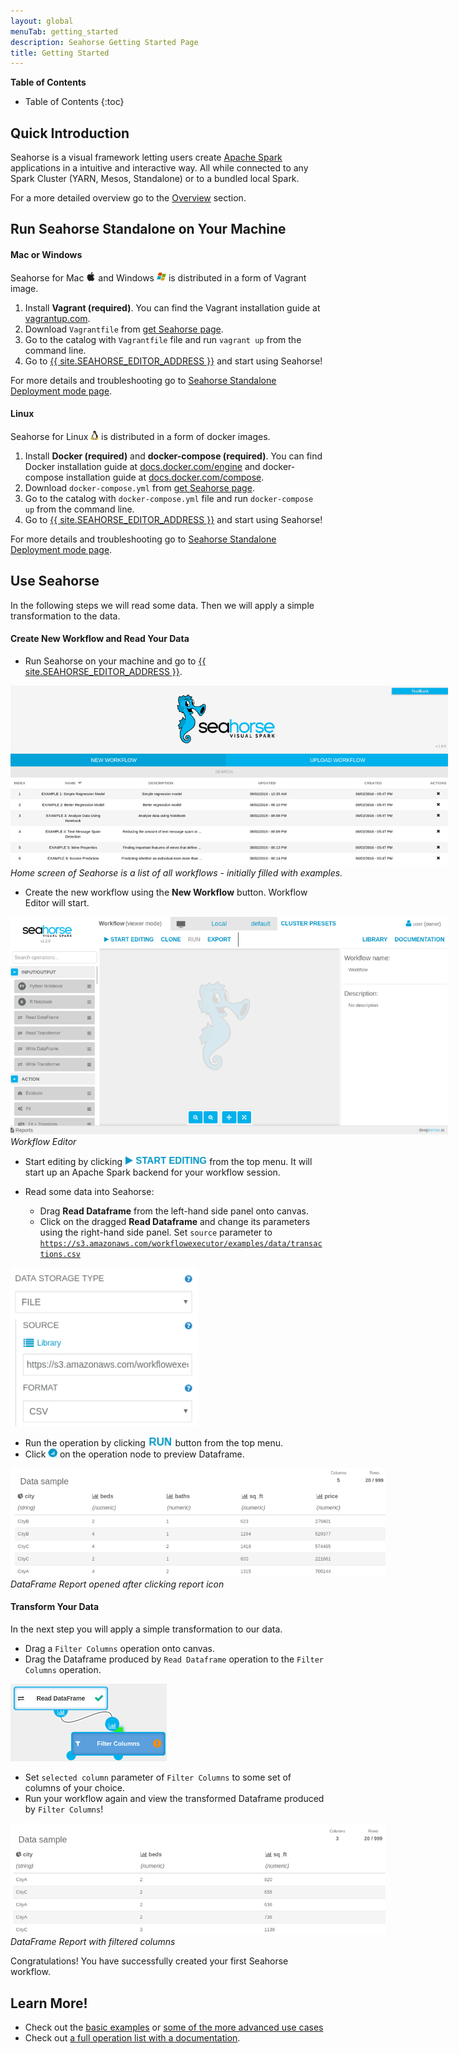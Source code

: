```yaml
---
layout: global
menuTab: getting_started
description: Seahorse Getting Started Page
title: Getting Started
---
```


**Table of Contents**

* Table of Contents
{:toc}

## Quick Introduction

Seahorse is a visual framework letting users create
<a target="_blank" href="https://spark.apache.org/">Apache Spark</a> applications in a intuitive and interactive way.
All while connected to any Spark Cluster (YARN, Mesos, Standalone) or to a bundled local Spark.

For a more detailed overview go to the [Overview](./index.html) section.

## Run Seahorse Standalone on Your Machine

#### Mac or Windows

Seahorse for Mac
<img class="img-responsive" style="display: inline-block; width:auto; height:15px;" src="./img/os_icons/osx.png">
and Windows
<img class="img-responsive" style="display: inline-block; width:auto; height:15px;" src="./img/os_icons/windows.png">
is distributed in a form of Vagrant image.

1. Install **Vagrant (required)**. You can find the Vagrant installation guide at [vagrantup.com](https://www.vagrantup.com/docs/installation/).
2. Download `Vagrantfile` from [get Seahorse page](http://deepsense.io/get-seahorse/).
3. Go to the catalog with `Vagrantfile` file and run `vagrant up` from the command line.
4. Go to <a target="_blank" href="{{ site.SEAHORSE_EDITOR_ADDRESS }}">{{ site.SEAHORSE_EDITOR_ADDRESS }}</a> and start using Seahorse!

For more details and troubleshooting go to [Seahorse Standalone Deployment mode page](./deployment/standalone.html#seahorse-standalone-as-a-vagrant-image).

#### Linux

Seahorse for Linux
<img class="img-responsive" style="display: inline-block; width:auto; height:15px;" src="./img/os_icons/linux.png">
is distributed in a form of docker images.

1. Install **Docker (required)** and **docker-compose (required)**. You can find Docker installation guide at [docs.docker.com/engine](https://docs.docker.com/engine/installation/)
  and docker-compose installation guide at [docs.docker.com/compose](https://docs.docker.com/compose/install/).
2. Download `docker-compose.yml` from [get Seahorse page](http://deepsense.io/get-seahorse/).
3. Go to the catalog with `docker-compose.yml` file and run `docker-compose up` from the command line.
4. Go to <a target="_blank" href="{{ site.SEAHORSE_EDITOR_ADDRESS }}">{{ site.SEAHORSE_EDITOR_ADDRESS }}</a> and start using Seahorse!

For more details and troubleshooting go to [Seahorse Standalone Deployment mode page](./deployment/standalone.html#dockerized-seahorse-standalone).

## Use Seahorse

In the following steps we will read some data.
Then we will apply a simple transformation to the data.

#### Create New Workflow and Read Your Data

* Run Seahorse on your machine and go to <a target="_blank" href="{{ site.SEAHORSE_EDITOR_ADDRESS }}">{{ site.SEAHORSE_EDITOR_ADDRESS }}</a>.

<div class="align-left">
    <div class="img-responsive image-with-caption-container" style="width: 700px">
        <img class="img-responsive bordered-image" src="./img/seahorse_main.png">
        <em>Home screen of Seahorse is a list of all workflows - initially filled with examples.</em>
    </div>
</div>

* Create the new workflow using the **New Workflow** button. Workflow Editor will start.

<div class="align-left">
    <div class="img-responsive image-with-caption-container" style="width: 700px">
        <img class="img-responsive bordered-image" src="./img/getting_started/editor_empty_workflow.png">
        <em>Workflow Editor</em>
    </div>
</div>

* Start editing by clicking
  <img class="img-responsive" style="display: inline-block; width:auto; height:15px;" src="./img/getting_started/start_editing.png" />
  from the top menu. It will start up an Apache Spark backend for your workflow session.

* Read some data into Seahorse:
  * Drag **Read Dataframe** from the left-hand side panel onto canvas.
  * Click on the dragged **Read Dataframe** and change its parameters using the right-hand side panel.
    Set `source` parameter to
    <code>https://s3.amazonaws.com/workflowexecutor/examples/data/transactions.csv</code>

<!--This screen is needed because 'Library' icon visually separates `SOURCE` -->
<!-- and text input and it can be hard for user to know at once where should he input the text -->
<img class="align-left img-responsive bordered-image" style="width:300px; height:auto" src="./img/getting_started/source_param.png" />

* Run the operation by clicking
  <img class="img-responsive" style="display: inline-block; width:auto; height:15px;" src="./img/getting_started/run.png" />
  button from the top menu.
* Click <img class="img-responsive" style="display: inline-block; width:auto; height:15px;" src="./img/getting_started/report_icon.png" /> 
  on the operation node to preview Dataframe.


<div class="align-left">
    <div class="img-responsive image-with-caption-container" style="width: 600px">
        <img class="img-responsive bordered-image" src="./img/getting_started/transactions_sample.png">
        <em>DataFrame Report opened after clicking report icon</em>
    </div>
</div>

#### Transform Your Data

In the next step you will apply a simple transformation to our data.

* Drag a `Filter Columns` operation onto canvas.
* Drag the Dataframe produced by `Read Dataframe` operation to the `Filter Columns` operation.

<img class="align-left img-responsive" style="width:250px; height:auto" src="./img/getting_started/dragging_dataframe.png" />

* Set `selected column` parameter of `Filter Columns` to some set of columns of your choice.
* Run your workflow again and view the transformed Dataframe produced by `Filter Columns`!

<div class="align-left">
    <div class="img-responsive image-with-caption-container" style="width: 600px">
        <img class="img-responsive bordered-image" src="./img/getting_started/transactions_sample_after_filtering.png">
        <em>DataFrame Report with filtered columns</em>
    </div>
</div>

Congratulations! You have successfully created your first Seahorse workflow.

## Learn More!

* Check out the [basic examples](./basic_examples.html) or [some of the more advanced use cases](./casestudies/income_predicting.html)
* Check out [a full operation list with a documentation](./operations.html).
